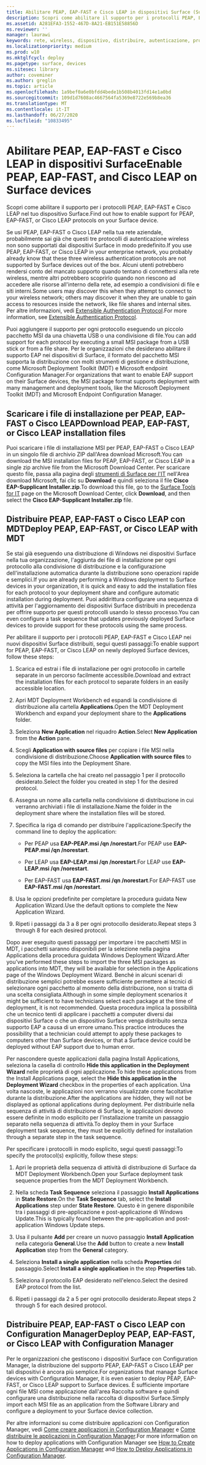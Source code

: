 ```yaml
---
title: Abilitare PEAP, EAP-FAST e Cisco LEAP in dispositivi Surface (Surface)
description: Scopri come abilitare il supporto per i protocolli PEAP, EAP-FAST e Cisco LEAP nel tuo dispositivo Surface.
ms.assetid: A281EFA3-1552-467D-8A21-EB151E58856D
ms.reviewer: ''
manager: laurawi
keywords: rete, wireless, dispositivo, distribuire, autenticazione, protocollo
ms.localizationpriority: medium
ms.prod: w10
ms.mktglfcycl: deploy
ms.pagetype: surface, devices
ms.sitesec: library
author: coveminer
ms.author: greglin
ms.topic: article
ms.openlocfilehash: 1a9bef0a6e0bfdd4bede1b508b4013fd14e1a0bd
ms.sourcegitcommit: 109d1d7608ac4667564fa5369e8722e569b8ea36
ms.translationtype: MT
ms.contentlocale: it-IT
ms.lasthandoff: 06/27/2020
ms.locfileid: "10833495"
---
```

# <span data-ttu-id="528cf-104">Abilitare PEAP, EAP-FAST e Cisco LEAP in dispositivi Surface</span><span class="sxs-lookup"><span data-stu-id="528cf-104">Enable PEAP, EAP-FAST, and Cisco LEAP on Surface devices</span></span>


<span data-ttu-id="528cf-105">Scopri come abilitare il supporto per i protocolli PEAP, EAP-FAST e Cisco LEAP nel tuo dispositivo Surface.</span><span class="sxs-lookup"><span data-stu-id="528cf-105">Find out how to enable support for PEAP, EAP-FAST, or Cisco LEAP protocols on your Surface device.</span></span>

<span data-ttu-id="528cf-106">Se usi PEAP, EAP-FAST o Cisco LEAP nella tua rete aziendale, probabilmente sai già che questi tre protocolli di autenticazione wireless non sono supportati dai dispositivi Surface in modo predefinito.</span><span class="sxs-lookup"><span data-stu-id="528cf-106">If you use PEAP, EAP-FAST, or Cisco LEAP in your enterprise network, you probably already know that these three wireless authentication protocols are not supported by Surface devices out of the box.</span></span> <span data-ttu-id="528cf-107">Alcuni utenti potrebbero rendersi conto del mancato supporto quando tentano di connettersi alla rete wireless, mentre altri potrebbero scoprirlo quando non riescono ad accedere alle risorse all'interno della rete, ad esempio a condivisioni di file e siti interni.</span><span class="sxs-lookup"><span data-stu-id="528cf-107">Some users may discover this when they attempt to connect to your wireless network; others may discover it when they are unable to gain access to resources inside the network, like file shares and internal sites.</span></span> <span data-ttu-id="528cf-108">Per altre informazioni, vedi [Extensible Authentication Protocol](https://technet.microsoft.com/network/bb643147).</span><span class="sxs-lookup"><span data-stu-id="528cf-108">For more information, see [Extensible Authentication Protocol](https://technet.microsoft.com/network/bb643147).</span></span>

<span data-ttu-id="528cf-109">Puoi aggiungere il supporto per ogni protocollo eseguendo un piccolo pacchetto MSI da una chiavetta USB o una condivisione di file.</span><span class="sxs-lookup"><span data-stu-id="528cf-109">You can add support for each protocol by executing a small MSI package from a USB stick or from a file share.</span></span> <span data-ttu-id="528cf-110">Per le organizzazioni che desiderano abilitare il supporto EAP nei dispositivi di Surface, il formato del pacchetto MSI supporta la distribuzione con molti strumenti di gestione e distribuzione, come Microsoft Deployment Toolkit (MDT) e Microsoft endpoint Configuration Manager.</span><span class="sxs-lookup"><span data-stu-id="528cf-110">For organizations that want to enable EAP support on their Surface devices, the MSI package format supports deployment with many management and deployment tools, like the Microsoft Deployment Toolkit (MDT) and Microsoft Endpoint Configuration Manager.</span></span>

## <a href="" id="download-peap--eap-fast--or-cisco-leap-installation-files--"></a><span data-ttu-id="528cf-111">Scaricare i file di installazione per PEAP, EAP-FAST o Cisco LEAP</span><span class="sxs-lookup"><span data-stu-id="528cf-111">Download PEAP, EAP-FAST, or Cisco LEAP installation files</span></span>


<span data-ttu-id="528cf-112">Puoi scaricare i file di installazione MSI per PEAP, EAP-FAST o Cisco LEAP in un singolo file di archivio ZIP dall'Area download Microsoft.</span><span class="sxs-lookup"><span data-stu-id="528cf-112">You can download the MSI installation files for PEAP, EAP-FAST, or Cisco LEAP in a single zip archive file from the Microsoft Download Center.</span></span> <span data-ttu-id="528cf-113">Per scaricare questo file, passa alla pagina degli [strumenti di Surface per l'IT](https://www.microsoft.com/download/details.aspx?id=46703) nell'Area download Microsoft, fai clic su **Download** e quindi seleziona il file **Cisco EAP-Supplicant Installer.zip**.</span><span class="sxs-lookup"><span data-stu-id="528cf-113">To download this file, go to the [Surface Tools for IT](https://www.microsoft.com/download/details.aspx?id=46703) page on the Microsoft Download Center, click **Download**, and then select the **Cisco EAP-Supplicant Installer.zip** file.</span></span>

## <span data-ttu-id="528cf-114">Distribuire PEAP, EAP-FAST o Cisco LEAP con MDT</span><span class="sxs-lookup"><span data-stu-id="528cf-114">Deploy PEAP, EAP-FAST, or Cisco LEAP with MDT</span></span>


<span data-ttu-id="528cf-115">Se stai già eseguendo una distribuzione di Windows nei dispositivi Surface nella tua organizzazione, l'aggiunta dei file di installazione per ogni protocollo alla condivisione di distribuzione e la configurazione dell'installazione automatica durante la distribuzione sono operazioni rapide e semplici.</span><span class="sxs-lookup"><span data-stu-id="528cf-115">If you are already performing a Windows deployment to Surface devices in your organization, it is quick and easy to add the installation files for each protocol to your deployment share and configure automatic installation during deployment.</span></span> <span data-ttu-id="528cf-116">Puoi addirittura configurare una sequenza di attività per l'aggiornamento dei dispositivi Surface distribuiti in precedenza per offrire supporto per questi protocolli usando lo stesso processo.</span><span class="sxs-lookup"><span data-stu-id="528cf-116">You can even configure a task sequence that updates previously deployed Surface devices to provide support for these protocols using the same process.</span></span>

<span data-ttu-id="528cf-117">Per abilitare il supporto per i protocolli PEAP, EAP-FAST e Cisco LEAP nei nuovi dispositivi Surface distribuiti, segui questi passaggi:</span><span class="sxs-lookup"><span data-stu-id="528cf-117">To enable support for PEAP, EAP-FAST, or Cisco LEAP on newly deployed Surface devices, follow these steps:</span></span>

1.  <span data-ttu-id="528cf-118">Scarica ed estrai i file di installazione per ogni protocollo in cartelle separate in un percorso facilmente accessibile.</span><span class="sxs-lookup"><span data-stu-id="528cf-118">Download and extract the installation files for each protocol to separate folders in an easily accessible location.</span></span>

2.  <span data-ttu-id="528cf-119">Apri MDT Deployment Workbench ed espandi la condivisione di distribuzione alla cartella **Applications**.</span><span class="sxs-lookup"><span data-stu-id="528cf-119">Open the MDT Deployment Workbench and expand your deployment share to the **Applications** folder.</span></span>

3.  <span data-ttu-id="528cf-120">Seleziona **New Application** nel riquadro **Action**.</span><span class="sxs-lookup"><span data-stu-id="528cf-120">Select **New Application** from the **Action** pane.</span></span>

4.  <span data-ttu-id="528cf-121">Scegli **Application with source files** per copiare i file MSI nella condivisione di distribuzione.</span><span class="sxs-lookup"><span data-stu-id="528cf-121">Choose **Application with source files** to copy the MSI files into the Deployment Share.</span></span>

5.  <span data-ttu-id="528cf-122">Seleziona la cartella che hai creato nel passaggio 1 per il protocollo desiderato.</span><span class="sxs-lookup"><span data-stu-id="528cf-122">Select the folder you created in step 1 for the desired protocol.</span></span>

6.  <span data-ttu-id="528cf-123">Assegna un nome alla cartella nella condivisione di distribuzione in cui verranno archiviati i file di installazione.</span><span class="sxs-lookup"><span data-stu-id="528cf-123">Name the folder in the deployment share where the installation files will be stored.</span></span>

7.  <span data-ttu-id="528cf-124">Specifica la riga di comando per distribuire l'applicazione:</span><span class="sxs-lookup"><span data-stu-id="528cf-124">Specify the command line to deploy the application:</span></span>

    -   <span data-ttu-id="528cf-125">Per PEAP usa **EAP-PEAP.msi /qn /norestart**.</span><span class="sxs-lookup"><span data-stu-id="528cf-125">For PEAP use **EAP-PEAP.msi /qn /norestart**.</span></span>

    -   <span data-ttu-id="528cf-126">Per LEAP usa **EAP-LEAP.msi /qn /norestart**.</span><span class="sxs-lookup"><span data-stu-id="528cf-126">For LEAP use **EAP-LEAP.msi /qn /norestart**.</span></span>

    -   <span data-ttu-id="528cf-127">Per EAP-FAST usa **EAP-FAST.msi /qn /norestart**.</span><span class="sxs-lookup"><span data-stu-id="528cf-127">For EAP-FAST use **EAP-FAST.msi /qn /norestart**.</span></span>

8.  <span data-ttu-id="528cf-128">Usa le opzioni predefinite per completare la procedura guidata New Application Wizard.</span><span class="sxs-lookup"><span data-stu-id="528cf-128">Use the default options to complete the New Application Wizard.</span></span>

9.  <span data-ttu-id="528cf-129">Ripeti i passaggi da 3 a 8 per ogni protocollo desiderato.</span><span class="sxs-lookup"><span data-stu-id="528cf-129">Repeat steps 3 through 8 for each desired protocol.</span></span>

<span data-ttu-id="528cf-130">Dopo aver eseguito questi passaggi per importare i tre pacchetti MSI in MDT, i pacchetti saranno disponibili per la selezione nella pagina Applications della procedura guidata Windows Deployment Wizard.</span><span class="sxs-lookup"><span data-stu-id="528cf-130">After you’ve performed these steps to import the three MSI packages as applications into MDT, they will be available for selection in the Applications page of the Windows Deployment Wizard.</span></span> <span data-ttu-id="528cf-131">Benché in alcuni scenari di distribuzione semplici potrebbe essere sufficiente permettere ai tecnici di selezionare ogni pacchetto al momento della distribuzione, non si tratta di una scelta consigliata.</span><span class="sxs-lookup"><span data-stu-id="528cf-131">Although in some simple deployment scenarios it might be sufficient to have technicians select each package at the time of deployment, it is not recommended.</span></span> <span data-ttu-id="528cf-132">Questa procedura implica la possibilità che un tecnico tenti di applicare i pacchetti a computer diversi dai dispositivi Surface o che un dispositivo Surface venga distribuito senza supporto EAP a causa di un errore umano.</span><span class="sxs-lookup"><span data-stu-id="528cf-132">This practice introduces the possibility that a technician could attempt to apply these packages to computers other than Surface devices, or that a Surface device could be deployed without EAP support due to human error.</span></span>

<span data-ttu-id="528cf-133">Per nascondere queste applicazioni dalla pagina Install Applications, seleziona la casella di controllo **Hide this application in the Deployment Wizard** nelle proprietà di ogni applicazione.</span><span class="sxs-lookup"><span data-stu-id="528cf-133">To hide these applications from the Install Applications page, select the **Hide this application in the Deployment Wizard** checkbox in the properties of each application.</span></span> <span data-ttu-id="528cf-134">Una volta nascoste, le applicazioni non verranno visualizzate come facoltative durante la distribuzione.</span><span class="sxs-lookup"><span data-stu-id="528cf-134">After the applications are hidden, they will not be displayed as optional applications during deployment.</span></span> <span data-ttu-id="528cf-135">Per distribuirle nella sequenza di attività di distribuzione di Surface, le applicazioni devono essere definite in modo esplicito per l'installazione tramite un passaggio separato nella sequenza di attività.</span><span class="sxs-lookup"><span data-stu-id="528cf-135">To deploy them in your Surface deployment task sequence, they must be explicitly defined for installation through a separate step in the task sequence.</span></span>

<span data-ttu-id="528cf-136">Per specificare i protocolli in modo esplicito, segui questi passaggi:</span><span class="sxs-lookup"><span data-stu-id="528cf-136">To specify the protocol(s) explicitly, follow these steps:</span></span>

1.  <span data-ttu-id="528cf-137">Apri le proprietà della sequenza di attività di distribuzione di Surface da MDT Deployment Workbench.</span><span class="sxs-lookup"><span data-stu-id="528cf-137">Open your Surface deployment task sequence properties from the MDT Deployment Workbench.</span></span>

2.  <span data-ttu-id="528cf-138">Nella scheda **Task Sequence** seleziona il passaggio **Install Applications** in **State Restore**.</span><span class="sxs-lookup"><span data-stu-id="528cf-138">On the **Task Sequence** tab, select the **Install Applications** step under **State Restore**.</span></span> <span data-ttu-id="528cf-139">Questo è in genere disponibile tra i passaggi di pre-applicazione e post-applicazione di Windows Update.</span><span class="sxs-lookup"><span data-stu-id="528cf-139">This is typically found between the pre-application and post-application Windows Update steps.</span></span>

3.  <span data-ttu-id="528cf-140">Usa il pulsante **Add** per creare un nuovo passaggio **Install Application** nella categoria **General**.</span><span class="sxs-lookup"><span data-stu-id="528cf-140">Use the **Add** button to create a new **Install Application** step from the **General** category.</span></span>

4.  <span data-ttu-id="528cf-141">Seleziona **Install a single application** nella scheda **Properties** del passaggio.</span><span class="sxs-lookup"><span data-stu-id="528cf-141">Select **Install a single application** in the step **Properties** tab.</span></span>

5.  <span data-ttu-id="528cf-142">Seleziona il protocollo EAP desiderato nell'elenco.</span><span class="sxs-lookup"><span data-stu-id="528cf-142">Select the desired EAP protocol from the list.</span></span>

6.  <span data-ttu-id="528cf-143">Ripeti i passaggi da 2 a 5 per ogni protocollo desiderato.</span><span class="sxs-lookup"><span data-stu-id="528cf-143">Repeat steps 2 through 5 for each desired protocol.</span></span>

## <span data-ttu-id="528cf-144">Distribuire PEAP, EAP-FAST o Cisco LEAP con Configuration Manager</span><span class="sxs-lookup"><span data-stu-id="528cf-144">Deploy PEAP, EAP-FAST, or Cisco LEAP with Configuration Manager</span></span>


<span data-ttu-id="528cf-145">Per le organizzazioni che gestiscono i dispositivi Surface con Configuration Manager, la distribuzione del supporto PEAP, EAP-FAST o Cisco LEAP per tali dispositivi è ancora più semplice.</span><span class="sxs-lookup"><span data-stu-id="528cf-145">For organizations that manage Surface devices with Configuration Manager, it is even easier to deploy PEAP, EAP-FAST, or Cisco LEAP support to Surface devices.</span></span> <span data-ttu-id="528cf-146">È sufficiente importare ogni file MSI come applicazione dall'area Raccolta software e quindi configurare una distribuzione nella raccolta di dispositivi Surface.</span><span class="sxs-lookup"><span data-stu-id="528cf-146">Simply import each MSI file as an application from the Software Library and configure a deployment to your Surface device collection.</span></span>

<span data-ttu-id="528cf-147">Per altre informazioni su come distribuire applicazioni con Configuration Manager, vedi [Come creare applicazioni in Configuration Manager](https://technet.microsoft.com/library/gg682159.aspx) e [Come distribuire le applicazioni in Configuration Manager](https://technet.microsoft.com/library/gg682082.aspx).</span><span class="sxs-lookup"><span data-stu-id="528cf-147">For more information on how to deploy applications with Configuration Manager see [How to Create Applications in Configuration Manager](https://technet.microsoft.com/library/gg682159.aspx) and [How to Deploy Applications in Configuration Manager](https://technet.microsoft.com/library/gg682082.aspx).</span></span>

 

 





